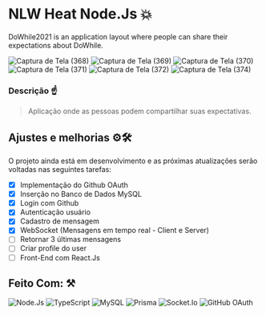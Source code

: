 # NLW Heat Node.Js 💥
 DoWhile2021 is an application layout where people can share their expectations about DoWhile.
 

![Captura de Tela (368)](https://user-images.githubusercontent.com/77081114/165828932-4cbc70b1-590c-46e8-bb84-2f4cd138e185.png)
![Captura de Tela (369)](https://user-images.githubusercontent.com/77081114/165828935-2712830c-df17-482a-a653-6566e261f00a.png)
![Captura de Tela (370)](https://user-images.githubusercontent.com/77081114/165828936-d933f8cc-8483-430f-b347-01eb290d983a.png)
![Captura de Tela (371)](https://user-images.githubusercontent.com/77081114/165828938-647f2996-f319-4047-8479-1814c29095c8.png)
![Captura de Tela (372)](https://user-images.githubusercontent.com/77081114/165828939-59f8e335-e973-4231-9e58-4f0f94bb2b84.png)
![Captura de Tela (374)](https://user-images.githubusercontent.com/77081114/165828943-4ea8d3e9-b630-47ec-8d14-a1d8d2b4d033.png)



### Descrição ☝
> Aplicação onde as pessoas podem compartilhar suas expectativas.

## Ajustes e melhorias ⚙🛠

O projeto ainda está em desenvolvimento e as próximas atualizações serão voltadas nas seguintes tarefas:

- [x]  Implementação do Github OAuth
- [x]  Inserção no Banco de Dados MySQL
- [x]  Login com Github
- [x]  Autenticação usuário 
- [x]  Cadastro de mensagem
- [x]  WebSocket (Mensagens em tempo real - Client e Server)
- [ ]  Retornar 3 últimas mensagens
- [ ]  Criar profile do user
- [ ]  Front-End com React.Js

## Feito Com: ⚒
![Node.Js](https://img.shields.io/badge/Node.js-52b788?style=for-the-badge&logo=node.js&logoColor=white)
![TypeScript](https://img.shields.io/badge/TypeScript-00b4d8?style=for-the-badge&logo=typescript&logoColor=white)
![MySQL](https://img.shields.io/badge/MySQL-00000F?style=for-the-badge&logo=mysql&logoColor=white)
![Prisma](https://img.shields.io/badge/Prisma-0a9396?style=for-the-badge&logo=prisma&logoColor=white)
![Socket.Io](https://img.shields.io/badge/Socket.io-232F3E?style=for-the-badge&logo=socket.io&logoColor=white)
![GitHub OAuth](https://img.shields.io/badge/OAuth-2C2D72?style=for-the-badge&logo=github&logoColor=white)

